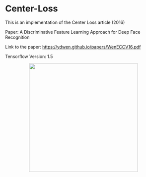# Center-Loss
This is an implementation of the Center Loss article (2016)

Paper:
A Discriminative Feature Learning Approach
for Deep Face Recognition

Link to the paper:
https://ydwen.github.io/papers/WenECCV16.pdf

Tensorflow Version: 1.5


<p align="center">
  <img src="https://github.com/zoli333/Center-Loss/tree/master/training_snapshots/11800.png" width="350"/> 
</p>


